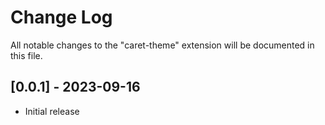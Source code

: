 # Change Log

All notable changes to the "caret-theme" extension will be documented in this file.

## [0.0.1] - 2023-09-16

- Initial release
